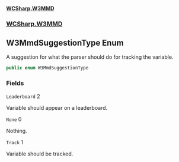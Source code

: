 #### [WCSharp.W3MMD](README.md 'README')
### [WCSharp.W3MMD](WCSharp.W3MMD.md 'WCSharp.W3MMD')

## W3MmdSuggestionType Enum

A suggestion for what the parser should do for tracking the variable.

```csharp
public enum W3MmdSuggestionType
```
### Fields

<a name='WCSharp.W3MMD.W3MmdSuggestionType.Leaderboard'></a>

`Leaderboard` 2

Variable should appear on a leaderboard.

<a name='WCSharp.W3MMD.W3MmdSuggestionType.None'></a>

`None` 0

Nothing.

<a name='WCSharp.W3MMD.W3MmdSuggestionType.Track'></a>

`Track` 1

Variable should be tracked.